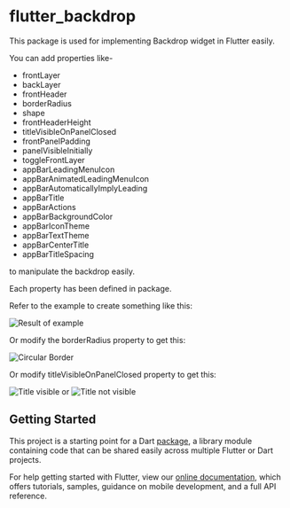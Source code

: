 # flutter_backdrop

This package is used for implementing Backdrop widget in Flutter easily.

You can add properties like-

* frontLayer
* backLayer
* frontHeader
* borderRadius
* shape
* frontHeaderHeight
* titleVisibleOnPanelClosed
* frontPanelPadding
* panelVisibleInitially
* toggleFrontLayer
* appBarLeadingMenuIcon
* appBarAnimatedLeadingMenuIcon
* appBarAutomaticallyImplyLeading
* appBarTitle
* appBarActions
* appBarBackgroundColor
* appBarIconTheme
* appBarTextTheme
* appBarCenterTitle
* appBarTitleSpacing

to manipulate the backdrop easily.

Each property has been defined in package.

Refer to the example to create something like this: 

![Result of example](https://github.com/mdazharuddin1011999/flutter_backdrop/tree/master/images/demo.gif)

Or modify the borderRadius property to get this:

![Circular Border](https://github.com/mdazharuddin1011999/flutter_backdrop/tree/master/images/circular.png)

Or modify titleVisibleOnPanelClosed property to get this:

![Title visible](https://github.com/mdazharuddin1011999/flutter_backdrop/tree/master/images/title.png) or ![Title not visible](https://github.com/mdazharuddin1011999/flutter_backdrop/tree/master/images/noTitle.png)

## Getting Started

This project is a starting point for a Dart
[package](https://flutter.io/developing-packages/),
a library module containing code that can be shared easily across
multiple Flutter or Dart projects.

For help getting started with Flutter, view our 
[online documentation](https://flutter.io/docs), which offers tutorials, 
samples, guidance on mobile development, and a full API reference.
